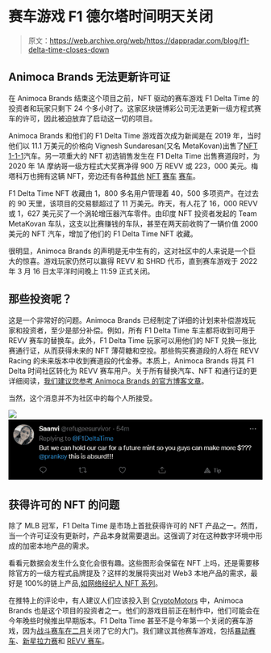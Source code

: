 # 赛车游戏 F1 德尔塔时间明天关闭

> 原文：<https://web.archive.org/web/https://dappradar.com/blog/f1-delta-time-closes-down>

## Animoca Brands 无法更新许可证

在 Animoca Brands 结束这个项目之前，NFT 驱动的赛车游戏 F1 Delta Time 的投资者和玩家只剩下 24 个多小时了。这家区块链博彩公司无法更新一级方程式赛车的许可，因此被迫放弃了启动这一切的项目。

Animoca Brands 和他们的 F1 Delta Time 游戏首次成为新闻是在 2019 年，当时他们以 11.1 万美元的价格向 Vignesh Sundaresan(又名 MetaKovan)出售了[NFT 1-1-1](https://web.archive.org/web/20220706172442/https://dappradar.com/hub/assets/eth/0x3c62e8de798721963b439868d3ce22a5252a7e03/111)汽车。另一项重大的 NFT 初选销售发生在 F1 Delta Time 出售赛道段时，为 2020 年 1A 摩纳哥一级方程式大奖赛净得 900 万 REVV 或 223，000 美元。梅塔科万也拥有这辆 NFT，旁边还有各种[其他](https://web.archive.org/web/20220706172442/https://dappradar.com/hub/assets/eth/0x3c62e8de798721963b439868d3ce22a5252a7e03/1929) [NFT](https://web.archive.org/web/20220706172442/https://dappradar.com/hub/assets/eth/0x3c62e8de798721963b439868d3ce22a5252a7e03/1988) [赛车](https://web.archive.org/web/20220706172442/https://dappradar.com/hub/assets/eth/0x3c62e8de798721963b439868d3ce22a5252a7e03/1028) [赛车](https://web.archive.org/web/20220706172442/https://dappradar.com/hub/assets/eth/0x3c62e8de798721963b439868d3ce22a5252a7e03/1963)。

F1 Delta Time NFT 收藏由 1，800 多名用户管理着 40，500 多项资产。在过去的 90 天里，该项目的交易额超过了 11 万美元。昨天，有人花了 16，000 REVV 或 1，627 美元买了一个涡轮增压器汽车零件。由印度 NFT 投资者发起的 Team MetaKovan 车队，这支以比赛赚钱的车队，甚至在两天前收购了一辆价值 2000 美元的 NFT 汽车，增加了他们的 F1 Delta Time NFT 收藏。

很明显，Animoca Brands 的声明是无中生有的，这对社区中的人来说是一个巨大的惊喜。游戏玩家仍然可以赢得 REVV 和 SHRD 代币，直到赛车游戏于 2022 年 3 月 16 日太平洋时间晚上 11:59 正式关闭。

## 那些投资呢？

这是一个非常好的问题。Animoca Brands 已经制定了详细的计划来补偿游戏玩家和投资者，至少是部分补偿。例如，所有 F1 Delta Time 车主都将收到可用于 REVV 赛车的替换车。此外，F1 Delta Time 玩家可以用他们的 NFT 兑换一张比赛通行证，从而获得未来的 NFT 薄荷糖和空投。那些购买赛道段的人将在 REVV Racing 的未来版本中收到赛道段的代金券。本质上，Animoca Brands 将其 F1 Delta 时间社区转化为 REVV 赛车用户。关于所有替换汽车、NFT 和通行证的更详细阅读，[我们建议您参考 Animoca Brands 的官方博客文章](https://web.archive.org/web/20220706172442/https://f1deltatime.medium.com/f1-delta-time-to-cease-operations-announces-rewards-for-supporters-2fbf307fe89f)。

当然，这个消息并不为社区中的每个人所接受。

![](img/45b3a0629bdfaa71ad1898682bc4cb06.png)![](img/e48dc15483fa7d2bfaddf876b3b21365.png)

## 获得许可的 NFT 的问题

除了 MLB 冠军，F1 Delta Time 是市场上首批获得许可的 NFT 产品之一。然而，当一个许可证没有更新时，产品本身就需要退出。这强调了对在这种数字环境中形成的加密本地产品的需求。

看看元数据会发生什么变化会很有趣。这些图形会保留在 NFT 上吗，还是需要移除官方的一级方程式品牌提及？这样的发展将突出对 Web3 本地产品的需求，最好是 100%的链上产品[,如网络经纪人 NFT 系列](https://web.archive.org/web/20220706172442/https://dappradar.com/blog/why-cyberbrokers-paid-250000-to-make-nfts-completely-on-chain)。

在推特上的评论中，有人建议人们应该投入到 [CryptoMotors](https://web.archive.org/web/20220706172442/https://dappradar.com/ethereum/other/cryptomotors) 中，Animoca Brands 也是这个项目的投资者之一。他们的游戏目前正在制作中，他们可能会在今年晚些时候推出早期版本。F1 Delta Time 甚至不是今年第一个关闭的赛车游戏，因为[战斗赛车在二月](https://web.archive.org/web/20220706172442/https://dappradar.com/blog/battle-racers-shuts-down-what-about-these-5-alternatives)关闭了它的大门。我们建议其他赛车游戏，包括[暴动赛车](https://web.archive.org/web/20220706172442/https://dappradar.com/polygon/games/riot-racers)、[新星拉力赛](https://web.archive.org/web/20220706172442/https://dappradar.com/wax/games/nova-rally)和 [REVV 赛车](https://web.archive.org/web/20220706172442/https://dappradar.com/polygon/games/revv-racing)。